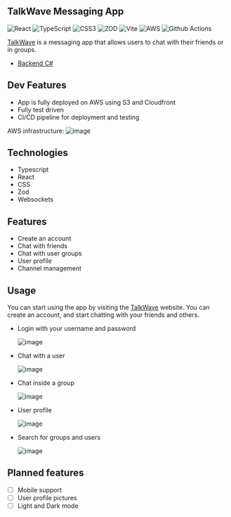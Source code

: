 ## TalkWave Messaging App 
![React](https://img.shields.io/badge/react-%2320232a.svg?style=for-the-badge&logo=react&logoColor=%2361DAFB) ![TypeScript](https://img.shields.io/badge/typescript-%23007ACC.svg?style=for-the-badge&logo=typescript&logoColor=white) ![CSS3](https://img.shields.io/badge/CSS3-1572B6?style=for-the-badge&logo=css3&logoColor=white) ![ZOD](https://img.shields.io/badge/Zod-000000?style=for-the-badge&logo=zod&logoColor=3068B7) ![Vite](https://img.shields.io/badge/Vite-B73BFE?style=for-the-badge&logo=vite&logoColor=FFD62E) ![AWS](https://img.shields.io/badge/Amazon_AWS-FF9900?style=for-the-badge&logo=amazonaws&logoColor=white) ![Github Actions](https://img.shields.io/badge/GitHub_Actions-2088FF?style=for-the-badge&logo=github-actions&logoColor=white)

[TalkWave](https://talkwaveapp.com/) is a messaging app that allows users to chat with their friends or in groups. 

- [Backend C#](https://github.com/Gabefire/TalkWaveApi)

## Dev Features
- App is fully deployed on AWS using S3 and Cloudfront
- Fully test driven
- CI/CD pipeline for deployment and testing

AWS infrastructure:
![image](https://github.com/user-attachments/assets/e07276f5-cc96-4863-b97a-05b48f63b42a)

## Technologies
- Typescript
- React
- CSS
- Zod
- Websockets

## Features
- Create an account
- Chat with friends
- Chat with user groups
- User profile
- Channel management


## Usage
You can start using the app by visiting the [TalkWave](https://talkwaveapp.com/) website. You can create an account, and start chatting with your friends and others.

- Login with your username and password

  ![image](https://github.com/user-attachments/assets/de4c62f8-9a62-48a9-a974-d986f2391207)


- Chat with a user
  
  ![image](https://github.com/user-attachments/assets/1072b2bd-e8b7-41de-9edc-c229b63ff06a)

- Chat inside a group
      
  ![image](https://github.com/user-attachments/assets/559d0722-4f84-4933-8d9c-6af309490292)


- User profile

  ![image](https://github.com/user-attachments/assets/354c021e-88e2-4de4-80bb-0a690c199d8e)

- Search for groups and users
  
  ![image](https://github.com/user-attachments/assets/a37ff62c-83ca-4e76-88fd-38c166cbb40f)

## Planned features
- [ ] Mobile support
- [ ] User profile pictures
- [ ] Light and Dark mode
